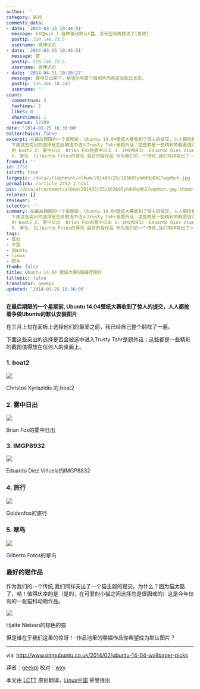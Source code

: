 ```yaml
---
author: ''
category: 新闻
comments_data:
- date: '2014-03-25 19:44:51'
  message: 64位win 7 各种驱动默认C盘，没有空间再尝试了[爱你]
  postip: 219.146.73.5
  username: 微博评论
- date: '2014-03-25 19:44:51'
  message: 赞
  postip: 219.146.73.5
  username: 微博评论
- date: '2014-04-11 10:20:27'
  message: 雾中日出那个，那也叫有雾？拍照片的肯定没到过北京。
  postip: 116.246.18.247
  username: ''
count:
  commentnum: 3
  favtimes: 1
  likes: 0
  sharetimes: 1
  viewnum: 12309
date: '2014-03-25 16:36:00'
editorchoice: false
excerpt: 在最后期限的一个星期前, Ubuntu 14.04壁纸大赛收到了惊人的提交，人人都抢着争做Ubuntu的默认安装图片 在三月上旬在面板上选择他们的最爱之前，我已经自己整个翻找了一遍。
  下面这些突出的选择是否会被选中进入Trusty Tahr是题外话；这些都是一些精彩的截图值得放在任何人的桌面上。 1. boat2  Christos Kyriazidis
  的 boat2 2. 雾中日出  Brian Fox的雾中日出 3. IMGP8932  Eduardo Diez Viuela的IMGP8832 4. 旅行  Goldenfox的旅行
  5. 翠鸟  Gilberto Fotos的翠鸟 最好的猫作品 作为我们的一个传统,我们同样突出了一个猫主题的提交。为 ...
fromurl: ''
id: 2752
islctt: true
largepic: /data/attachment/album/201403/25/163605yhdd0q0h27wqmhuh.jpg
permalink: /article-2752-1.html
pic: /data/attachment/album/201403/25/163605yhdd0q0h27wqmhuh.jpg.thumb.jpg
related: []
reviewer: ''
selector: ''
summary: 在最后期限的一个星期前, Ubuntu 14.04壁纸大赛收到了惊人的提交，人人都抢着争做Ubuntu的默认安装图片 在三月上旬在面板上选择他们的最爱之前，我已经自己整个翻找了一遍。
  下面这些突出的选择是否会被选中进入Trusty Tahr是题外话；这些都是一些精彩的截图值得放在任何人的桌面上。 1. boat2  Christos Kyriazidis
  的 boat2 2. 雾中日出  Brian Fox的雾中日出 3. IMGP8932  Eduardo Diez Viuela的IMGP8832 4. 旅行  Goldenfox的旅行
  5. 翠鸟  Gilberto Fotos的翠鸟 最好的猫作品 作为我们的一个传统,我们同样突出了一个猫主题的提交。为 ...
tags:
- 壁纸
- 中国
- Ubuntu
- linux
- 图片
thumb: false
title: Ubuntu 14.04 壁纸大赛5幅最佳图片
titlepic: false
translator: geekpi
updated: '2014-03-25 16:36:00'
---
```


**在最后期限的一个星期前, Ubuntu 14.04壁纸大赛收到了惊人的提交，人人都抢着争做Ubuntu的默认安装图片**


在三月上旬在面板上选择他们的最爱之前，我已经自己整个翻找了一遍。


下面这些突出的选择是否会被选中进入Trusty Tahr是题外话；这些都是一些精彩的截图值得放在任何人的桌面上。


### 1. boat2


![](/data/attachment/album/201403/25/163605yhdd0q0h27wqmhuh.jpg)


Christos Kyriazidis 的 boat2


### 2. 雾中日出


![](/data/attachment/album/201403/25/163607e2z61oeteebsova3.jpg)


Brian Fox的雾中日出


### 3. IMGP8932


![](/data/attachment/album/201403/25/163611gimiiaucq2sqletz.jpg)


Eduardo Diez Viñuela的IMGP8832


### 4. 旅行


![](/data/attachment/album/201403/25/163613ozd2jt8emf89te9d.jpg)


Goldenfox的旅行


### 5. 翠鸟


![](/data/attachment/album/201403/25/163616b6e6f31u7155rn53.jpg)


Gilberto Fotos的翠鸟


### 最好的猫作品


作为我们的一个传统,我们同样突出了一个猫主题的提交。为什么？因为猫太酷了，呦！值得庆幸的是（是的，在可爱的小猫之间选择总是很困难的）这是今年仅有的一张猫科动物作品。


![](/data/attachment/album/201403/25/163618ay8gp5d8y8ydp98l.jpg)


Hjalte Nielsen的棕色的猫


但是谁在乎我们这里的惊讶！-作品池里的哪幅作品你希望成为默认图片？




---


via: <http://www.omgubuntu.co.uk/2014/02/ubuntu-14-04-wallpaper-picks>


译者：[geekpi](https://github.com/geekpi) 校对：[wxy](https://github.com/wxy)


本文由 [LCTT](https://github.com/LCTT/TranslateProject) 原创翻译，[Linux中国](http://linux.cn/) 荣誉推出